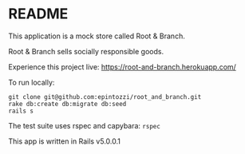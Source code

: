 # README


This application is a mock store called Root & Branch.

Root & Branch sells socially responsible goods.

Experience this project live: https://root-and-branch.herokuapp.com/

To run locally:
```
git clone git@github.com:epintozzi/root_and_branch.git
rake db:create db:migrate db:seed
rails s
```

The test suite uses rspec and capybara: `rspec`

This app is written in Rails v5.0.0.1

